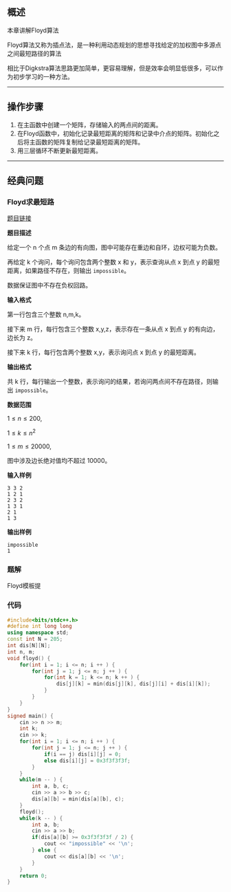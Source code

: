 ## 概述

本章讲解Floyd算法

Floyd算法又称为插点法，是一种利用动态规划的思想寻找给定的加权图中多源点之间最短路径的算法

相比于Digkstra算法思路更加简单，更容易理解，但是效率会明显低很多，可以作为初步学习的一种方法。

---

## 操作步骤

1. 在主函数中创建一个矩阵，存储输入的两点间的距离。
2. 在Floyd函数中，初始化记录最短距离的矩阵和记录中介点的矩阵。初始化之后将主函数的矩阵复制给记录最短距离的矩阵。
3. 用三层循环不断更新最短距离。

---

## 经典问题

### Floyd求最短路

<a href="https://www.acwing.com/problem/content/856/">题目链接</a>

**题目描述**

给定一个 n 个点 m 条边的有向图，图中可能存在重边和自环，边权可能为负数。

再给定 k 个询问，每个询问包含两个整数 x 和 y，表示查询从点 x 到点 y 的最短距离，如果路径不存在，则输出 `impossible`。

数据保证图中不存在负权回路。

**输入格式**

第一行包含三个整数 n,m,k。

接下来 m 行，每行包含三个整数 x,y,z，表示存在一条从点 x 到点 y 的有向边，边长为 z。

接下来 k 行，每行包含两个整数 x,y，表示询问点 x 到点 y 的最短距离。

**输出格式**

共 k 行，每行输出一个整数，表示询问的结果，若询问两点间不存在路径，则输出 `impossible`。

**数据范围**

$1≤n≤200,$

$1≤k≤n^2$

$1≤m≤20000,$

图中涉及边长绝对值均不超过 10000。

**输入样例**

```
3 3 2
1 2 1
2 3 2
1 3 1
2 1
1 3
```

**输出样例**

```
impossible
1
```

### 题解

Floyd模板提

### 代码

```c++
#include<bits/stdc++.h>
#define int long long
using namespace std;
const int N = 205;
int dis[N][N];
int n, m;
void floyd() {
    for(int i = 1; i <= n; i ++ ) {
        for(int j = 1; j <= n; j ++ ) {
            for(int k = 1; k <= n; k ++ ) {
                dis[j][k] = min(dis[j][k], dis[j][i] + dis[i][k]);
            }
        }
    }
}
signed main() {
    cin >> n >> m;
    int k;
    cin >> k;
    for(int i = 1; i <= n; i ++ ) {
        for(int j = 1; j <= n; j ++ ) {
            if(i == j) dis[i][j] = 0;
            else dis[i][j] = 0x3f3f3f3f;
        }
    }
    while(m -- ) {
        int a, b, c;
        cin >> a >> b >> c;
        dis[a][b] = min(dis[a][b], c);
    }
    floyd();
    while(k -- ) {
        int a, b;
        cin >> a >> b;
        if(dis[a][b] >= 0x3f3f3f3f / 2) {
            cout << "impossible" << '\n';
        } else {
            cout << dis[a][b] << '\n';
        }
    }
    return 0;
}
```